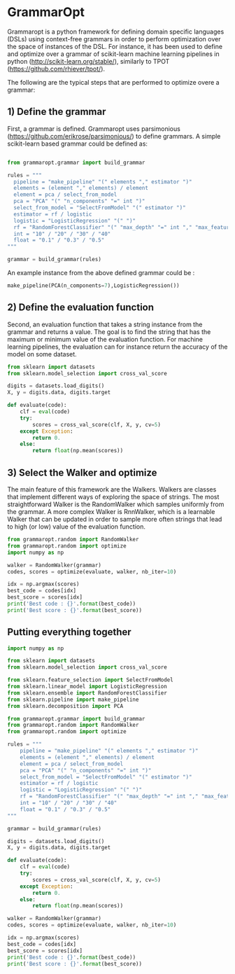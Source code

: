 # GrammarOpt

Grammaropt is a python framework for defining domain specific languages (DSLs) using context-free grammars in order
to perform optimization over the space of instances of the DSL. 
For instance, it has been used to define and optimize over a grammar of scikit-learn machine learning pipelines 
in python (http://scikit-learn.org/stable/), similarly to TPOT (https://github.com/rhiever/tpot/).

The following are the typical steps that are performed to optimize overe a grammar: 

## 1) Define the grammar

First, a grammar is defined. Grammaropt uses parsimonious (https://github.com/erikrose/parsimonious/) to define
grammars.
A simple scikit-learn based grammar could be defined as:

```python

from grammaropt.grammar import build_grammar

rules = """
  pipeline = "make_pipeline" "(" elements "," estimator ")"
  elements = (element "," elements) / element
  element = pca / select_from_model
  pca = "PCA" "(" "n_components" "=" int ")"
  select_from_model = "SelectFromModel" "(" estimator ")"
  estimator = rf / logistic
  logistic = "LogisticRegression" "(" ")"
  rf = "RandomForestClassifier" "(" "max_depth" "=" int "," "max_features" "=" float ")"
  int = "10" / "20" / "30" / "40"
  float = "0.1" / "0.3" / "0.5"
"""

grammar = build_grammar(rules)
```
An example instance from the above defined grammar could be :

```python
make_pipeline(PCA(n_components=7),LogisticRegression())
```

## 2) Define the evaluation function

Second, an evaluation function that takes a string instance from the grammar and returns a value.
The goal is to find the string that has the maximum or minimum value of the evaluation function.
For machine learning pipelines, the evaluation can for instance return the accuracy of the model
on some dataset.


```python
from sklearn import datasets
from sklearn.model_selection import cross_val_score

digits = datasets.load_digits()
X, y = digits.data, digits.target

def evaluate(code):
    clf = eval(code)
    try:
        scores = cross_val_score(clf, X, y, cv=5)
    except Exception:
        return 0.
    else:
        return float(np.mean(scores))
```

## 3) Select the Walker and optimize

The main feature of this framework are the Walkers. Walkers are classes that implement different ways of exploring
the space of strings. The most straightforward Walker is the RandomWalker which samples uniformly from the grammar.
A more complex Walker is RnnWalker, which is a learnable Walker that can be updated in order to sample more often
strings that lead to high (or low) value of the evaluation function.


```python
from grammaropt.random import RandomWalker
from grammaropt.random import optimize
import numpy as np

walker = RandomWalker(grammar)
codes, scores = optimize(evaluate, walker, nb_iter=10)

idx = np.argmax(scores)
best_code = codes[idx]
best_score = scores[idx]
print('Best code : {}'.format(best_code))
print('Best score : {}'.format(best_score))
```

## Putting everything together

```python
import numpy as np

from sklearn import datasets
from sklearn.model_selection import cross_val_score

from sklearn.feature_selection import SelectFromModel
from sklearn.linear_model import LogisticRegression
from sklearn.ensemble import RandomForestClassifier
from sklearn.pipeline import make_pipeline
from sklearn.decomposition import PCA

from grammaropt.grammar import build_grammar
from grammaropt.random import RandomWalker
from grammaropt.random import optimize

rules = """
    pipeline = "make_pipeline" "(" elements "," estimator ")"
    elements = (element "," elements) / element
    element = pca / select_from_model
    pca = "PCA" "(" "n_components" "=" int ")"
    select_from_model = "SelectFromModel" "(" estimator ")"
    estimator = rf / logistic
    logistic = "LogisticRegression" "(" ")"
    rf = "RandomForestClassifier" "(" "max_depth" "=" int "," "max_features" "=" float ")"
    int = "10" / "20" / "30" / "40"
    float = "0.1" / "0.3" / "0.5"
"""

grammar = build_grammar(rules)

digits = datasets.load_digits()
X, y = digits.data, digits.target

def evaluate(code):
    clf = eval(code)
    try:
        scores = cross_val_score(clf, X, y, cv=5)
    except Exception:
        return 0.
    else:
        return float(np.mean(scores))

walker = RandomWalker(grammar)
codes, scores = optimize(evaluate, walker, nb_iter=10)

idx = np.argmax(scores)
best_code = codes[idx]
best_score = scores[idx]
print('Best code : {}'.format(best_code))
print('Best score : {}'.format(best_score))
```
